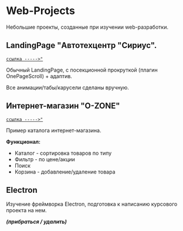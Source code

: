 # Web-Projects
Небольшие проекты, созданные при изучении web-разработки.


## LandingPage "Автотехцентр "Сириус".
[`ссылка ----->"`](https://stiivenson.github.io/Web-Projects/Serious-Projects/1-Auto_Service_Sirius/)

Обычный LandingPage, с посекционной прокруткой (плагин OnePageScroll) + адаптив. 

Все анимации/табы/карусели сделаны вручную.

## Интернет-магазин "O-ZONE"
[`ссылка ----->"`](https://stiivenson.github.io/Web-Projects/Small-Projects/1-Ozon_GloAc/app)

Пример каталога интернет-магазина.

**Функционал:**
- Каталог - сортировка товаров по типу
- Фильтр - по цене/акции
- Поиск
- Корзина - добавление/удаление товара

## Electron

Изучение фреймворка Electron, подготовка к написанию курсового проекта на нем. 

***(прибраться / удалить)***
